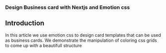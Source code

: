 ### Design Business card with Nextjs and Emotion css

## Introduction

In this article we use emotion css to design card templates that can be used as business cards. We demonstrate the manipulation of coloring css grids to come up with a beautifull structure 